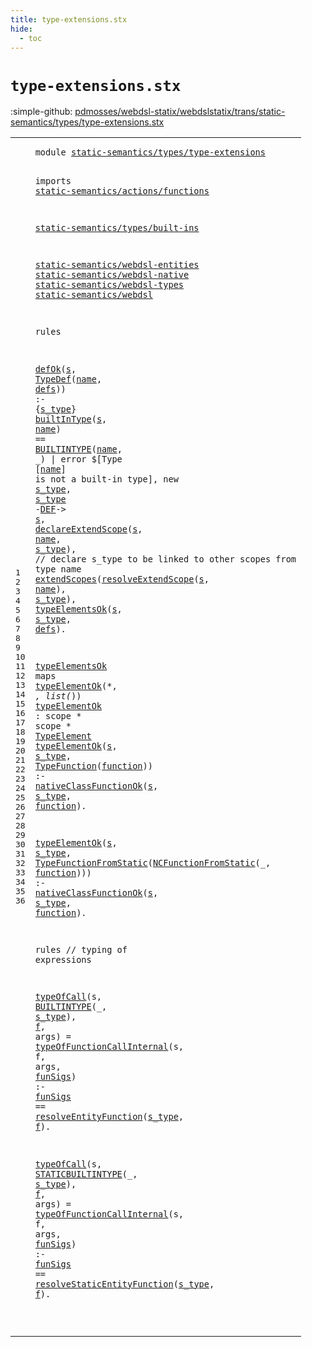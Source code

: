 ```yaml
---
title: type-extensions.stx
hide:
  - toc
---
```


# `type-extensions.stx`

:simple-github: [pdmosses/webdsl-statix/webdslstatix/trans/static-semantics/types/type-extensions.stx]

[pdmosses/webdsl-statix/webdslstatix/trans/static-semantics/types/type-extensions.stx]: https://github.com/pdmosses/webdsl-statix/blob/master/webdslstatix/trans/static-semantics/types/type-extensions.stx "The source file on GitHub"

<div class="stx"><table class="highlighttable"><tbody><tr><td class="linenos"><div class="linenodiv"><pre><span></span>1
2
3
4
5
6
7
8
9
10
11
12
13
14
15
16
17
18
19
20
21
22
23
24
25
26
27
28
29
30
31
32
33
34
35
36
</pre></div></td>
<td class="code"><pre><code><span class="keyword">module</span> <a href="../../webdsl-types.stx#static-semantics/types/type-extensions_124_162" id="static-semantics/types/type-extensions_7_45" title="Referenced at ../../webdsl-types.stx line 7">static-semantics/types/type-extensions</a>

<span class="keyword">imports</span>
  <a href="../../actions/functions.stx#static-semantics/actions/functions_7_41" id="static-semantics/actions/functions_57_91" title="Defined at ../../actions/functions.stx line 1">static-semantics/actions/functions</a>

  <a href="../built-ins.stx#static-semantics/types/built-ins_7_39" id="static-semantics/types/built-ins_95_127" title="Defined at ../built-ins.stx line 1">static-semantics/types/built-ins</a>

  <a href="../../webdsl-entities.stx#static-semantics/webdsl-entities_7_39" id="static-semantics/webdsl-entities_131_163" title="Defined at ../../webdsl-entities.stx line 1">static-semantics/webdsl-entities</a>
  <a href="../../webdsl-native.stx#static-semantics/webdsl-native_7_37" id="static-semantics/webdsl-native_166_196" title="Defined at ../../webdsl-native.stx line 1">static-semantics/webdsl-native</a>
  <a href="../../webdsl-types.stx#static-semantics/webdsl-types_7_36" id="static-semantics/webdsl-types_199_228" title="Defined at ../../webdsl-types.stx line 1">static-semantics/webdsl-types</a>
  <a href="../../webdsl.stx#static-semantics/webdsl_7_30" id="static-semantics/webdsl_231_254" title="Defined at ../../webdsl.stx line 1">static-semantics/webdsl</a>

<span class="keyword">rules</span>

  <a href="../../webdsl.stx#defOk_15473_15478" id="defOk_265_270" title="Defined at ../../webdsl.stx line 356">defOk</a>(<a href="#s_323_324" id="s_271_272" title="Referenced at line 16, 17, 18, 19, 20">s</a>, <a href="../../../../src-gen/statix/signatures/WebDSL-Type-sig.stx#TypeDef_319_326" id="TypeDef_274_281" title="Defined at ../../../../src-gen/statix/signatures/WebDSL-Type-sig.stx line 21">TypeDef</a>(<a href="#name_326_330" id="name_282_286" title="Referenced at line 16, 16, 16, 18, 19">name</a>, <a href="#defs_624_628" id="defs_288_292" title="Referenced at line 20">defs</a>)) :- {<a href="#s_type_411_417" id="s_type_299_305" title="Referenced at line 17, 17, 18, 19, 20">s_type</a>}
    <a href="../built-ins.stx#builtInType_1374_1385" id="builtInType_311_322" title="Defined at ../built-ins.stx line 34">builtInType</a>(<a href="#s_271_272" id="s_323_324" title="Defined at line 15">s</a>, <a href="#name_282_286" id="name_326_330" title="Defined at line 15">name</a>) == <a href="../../webdsl-types.stx#BUILTINTYPE_1001_1012" id="BUILTINTYPE_335_346" title="Defined at ../../webdsl-types.stx line 40">BUILTINTYPE</a>(<a href="#name_282_286" id="name_347_351" title="Defined at line 15">name</a>, _) | <span class="keyword">error</span> $[Type [<a href="#name_282_286" id="name_372_376" title="Defined at line 15">name</a>] is not a built-in type],
    <span class="keyword">new</span> <a href="#s_type_299_305" id="s_type_411_417" title="Defined at line 15">s_type</a>, <a href="#s_type_299_305" id="s_type_419_425" title="Defined at line 15">s_type</a> -<a href="../../webdsl.stx#DEF_1498_1501" id="DEF_427_430" title="Defined at ../../webdsl.stx line 49">DEF</a>-&gt; <a href="#s_271_272" id="s_433_434" title="Defined at line 15">s</a>,
    <a href="../../webdsl.stx#declareExtendScope_4401_4419" id="declareExtendScope_440_458" title="Defined at ../../webdsl.stx line 133">declareExtendScope</a>(<a href="#s_271_272" id="s_459_460" title="Defined at line 15">s</a>, <a href="#name_282_286" id="name_462_466" title="Defined at line 15">name</a>, <a href="#s_type_299_305" id="s_type_468_474" title="Defined at line 15">s_type</a>), <span class="layout">// declare s_type to be linked to other scopes from type name</span>
    <a href="../../webdsl-entities.stx#extendScopes_2356_2368" id="extendScopes_543_555" title="Defined at ../../webdsl-entities.stx line 56">extendScopes</a>(<a href="../../webdsl.stx#resolveExtendScope_4524_4542" id="resolveExtendScope_556_574" title="Defined at ../../webdsl.stx line 137">resolveExtendScope</a>(<a href="#s_271_272" id="s_575_576" title="Defined at line 15">s</a>, <a href="#name_282_286" id="name_578_582" title="Defined at line 15">name</a>), <a href="#s_type_299_305" id="s_type_585_591" title="Defined at line 15">s_type</a>),
    <a href="#typeElementsOk_634_648" id="typeElementsOk_598_612" title="Defined at line 22">typeElementsOk</a>(<a href="#s_271_272" id="s_613_614" title="Defined at line 15">s</a>, <a href="#s_type_299_305" id="s_type_616_622" title="Defined at line 15">s_type</a>, <a href="#defs_288_292" id="defs_624_628" title="Defined at line 15">defs</a>).

  <a href="#typeElementsOk_598_612" id="typeElementsOk_634_648" title="Referenced at line 20">typeElementsOk</a> <span class="keyword">maps</span> <a href="#typeElementOk_685_698" id="typeElementOk_654_667" title="Defined at line 23">typeElementOk</a>(*, *, <span class="keyword">list</span>(*))
  <a href="#typeElementOk_654_667" id="typeElementOk_685_698" title="Referenced at line 22, 24, 27">typeElementOk</a> : <span class="keyword">scope</span> * <span class="keyword">scope</span> * <a href="../../../../src-gen/statix/signatures/WebDSL-Type-sig.stx#TypeElement_224_235" id="TypeElement_717_728" title="Defined at ../../../../src-gen/statix/signatures/WebDSL-Type-sig.stx line 13">TypeElement</a>
  <a href="#typeElementOk_685_698" id="typeElementOk_731_744" title="Defined at line 23">typeElementOk</a>(<a href="#s_809_810" id="s_745_746" title="Referenced at line 25">s</a>, <a href="#s_type_812_818" id="s_type_748_754" title="Referenced at line 25">s_type</a>, <a href="../../../../src-gen/statix/signatures/WebDSL-Type-sig.stx#TypeFunction_411_423" id="TypeFunction_756_768" title="Defined at ../../../../src-gen/statix/signatures/WebDSL-Type-sig.stx line 23">TypeFunction</a>(<a href="#function_820_828" id="function_769_777" title="Referenced at line 25">function</a>)) :-
    <a href="../../webdsl-native.stx#nativeClassFunctionOk_3529_3550" id="nativeClassFunctionOk_787_808" title="Defined at ../../webdsl-native.stx line 83">nativeClassFunctionOk</a>(<a href="#s_745_746" id="s_809_810" title="Defined at line 24">s</a>, <a href="#s_type_748_754" id="s_type_812_818" title="Defined at line 24">s_type</a>, <a href="#function_769_777" id="function_820_828" title="Defined at line 24">function</a>).

  <a href="#typeElementOk_685_698" id="typeElementOk_834_847" title="Defined at line 23">typeElementOk</a>(<a href="#s_947_948" id="s_848_849" title="Referenced at line 28">s</a>, <a href="#s_type_950_956" id="s_type_851_857" title="Referenced at line 28">s_type</a>, <a href="../../../../src-gen/statix/signatures/WebDSL-Type-sig.stx#TypeFunctionFromStatic_456_478" id="TypeFunctionFromStatic_859_881" title="Defined at ../../../../src-gen/statix/signatures/WebDSL-Type-sig.stx line 24">TypeFunctionFromStatic</a>(<a href="../../../../src-gen/statix/signatures/WebDSL-Native-sig.stx#NCFunctionFromStatic_1263_1283" id="NCFunctionFromStatic_882_902" title="Defined at ../../../../src-gen/statix/signatures/WebDSL-Native-sig.stx line 46">NCFunctionFromStatic</a>(_, <a href="#function_958_966" id="function_906_914" title="Referenced at line 28">function</a>))) :-
    <a href="../../webdsl-native.stx#nativeClassFunctionOk_3529_3550" id="nativeClassFunctionOk_925_946" title="Defined at ../../webdsl-native.stx line 83">nativeClassFunctionOk</a>(<a href="#s_848_849" id="s_947_948" title="Defined at line 27">s</a>, <a href="#s_type_851_857" id="s_type_950_956" title="Defined at line 27">s_type</a>, <a href="#function_906_914" id="function_958_966" title="Defined at line 27">function</a>).

<span class="keyword">rules</span> <span class="layout">// typing of expressions</span>

  <a href="../../actions/functions.stx#typeOfCall_1322_1332" id="typeOfCall_1004_1014" title="Defined at ../../actions/functions.stx line 41">typeOfCall</a>(s, <a href="../../webdsl-types.stx#BUILTINTYPE_1001_1012" id="BUILTINTYPE_1018_1029" title="Defined at ../../webdsl-types.stx line 40">BUILTINTYPE</a>(_, <a href="#s_type_1141_1147" id="s_type_1033_1039" title="Referenced at line 33">s_type</a>), <a href="#f_1149_1150" id="f_1042_1043" title="Referenced at line 33">f</a>, args) = <a href="../../actions/functions.stx#typeOfFunctionCallInternal_1877_1903" id="typeOfFunctionCallInternal_1053_1079" title="Defined at ../../actions/functions.stx line 51">typeOfFunctionCallInternal</a>(<span id="s_1080_1081" title="Not referenced locally, nor via imports">s</span>, f, <span id="args_1086_1090" title="Not referenced locally, nor via imports">args</span>, <a href="#funSigs_1108_1115" id="funSigs_1092_1099" title="Referenced at line 33">funSigs</a>) :-
    <a href="#funSigs_1092_1099" id="funSigs_1108_1115" title="Defined at line 32">funSigs</a> == <a href="../../webdsl.stx#resolveEntityFunction_9696_9717" id="resolveEntityFunction_1119_1140" title="Defined at ../../webdsl.stx line 234">resolveEntityFunction</a>(<a href="#s_type_1033_1039" id="s_type_1141_1147" title="Defined at line 32">s_type</a>, <a href="#f_1042_1043" id="f_1149_1150" title="Defined at line 32">f</a>).

  <a href="../../actions/functions.stx#typeOfCall_1322_1332" id="typeOfCall_1156_1166" title="Defined at ../../actions/functions.stx line 41">typeOfCall</a>(<span id="s_1167_1168" title="Not referenced locally, nor via imports">s</span>, <a href="../../webdsl-types.stx#STATICBUILTINTYPE_1042_1059" id="STATICBUILTINTYPE_1170_1187" title="Defined at ../../webdsl-types.stx line 41">STATICBUILTINTYPE</a>(_, <a href="#s_type_1305_1311" id="s_type_1191_1197" title="Referenced at line 36">s_type</a>), <a href="#f_1313_1314" id="f_1200_1201" title="Referenced at line 36">f</a>, args) = <a href="../../actions/functions.stx#typeOfFunctionCallInternal_1877_1903" id="typeOfFunctionCallInternal_1211_1237" title="Defined at ../../actions/functions.stx line 51">typeOfFunctionCallInternal</a>(s, f, <span id="args_1244_1248" title="Not referenced locally, nor via imports">args</span>, <a href="#funSigs_1266_1273" id="funSigs_1250_1257" title="Referenced at line 36">funSigs</a>) :-
    <a href="#funSigs_1250_1257" id="funSigs_1266_1273" title="Defined at line 35">funSigs</a> == <a href="../../webdsl.stx#resolveStaticEntityFunction_10356_10383" id="resolveStaticEntityFunction_1277_1304" title="Defined at ../../webdsl.stx line 245">resolveStaticEntityFunction</a>(<a href="#s_type_1191_1197" id="s_type_1305_1311" title="Defined at line 35">s_type</a>, <a href="#f_1200_1201" id="f_1313_1314" title="Defined at line 35">f</a>).

</code></pre></td></tr></tbody></table></div>